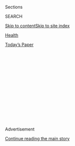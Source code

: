 <div id="app">

<div>

<div>

<div>

<div class="NYTAppHideMasthead css-1q2w90k e1suatyy0">

<div class="section css-ui9rw0 e1suatyy2">

<div class="css-eph4ug er09x8g0">

<div class="css-6n7j50">

</div>

<span class="css-1dv1kvn">Sections</span>

<div class="css-10488qs">

<span class="css-1dv1kvn">SEARCH</span>

</div>

[Skip to content](#site-content)[Skip to site
index](#site-index)

</div>

<div id="masthead-section-label" class="css-1wr3we4 eaxe0e00">

[Health](https://www.nytimes3xbfgragh.onion/section/health)

</div>

<div class="css-10698na e1huz5gh0">

</div>

</div>

<div id="masthead-bar-one" class="section hasLinks css-15hmgas e1csuq9d3">

<div class="css-uqyvli e1csuq9d0">

</div>

<div class="css-1uqjmks e1csuq9d1">

</div>

<div class="css-9e9ivx">

[](https://myaccount.nytimes3xbfgragh.onion/auth/login?response_type=cookie&client_id=vi)

</div>

<div class="css-1bvtpon e1csuq9d2">

[Today’s
Paper](https://www.nytimes3xbfgragh.onion/section/todayspaper)

</div>

</div>

</div>

</div>

<div data-aria-hidden="false">

<div id="site-content" data-role="main">

<div>

<div class="css-1aor85t" style="opacity:0.000000001;z-index:-1;visibility:hidden">

<div class="css-1hqnpie">

<div class="css-epjblv">

<span class="css-17xtcya">[Health](/section/health)</span><span class="css-x15j1o">|</span><span class="css-fwqvlz">Vast
Dragnet Targets Theft of Biomedical Secrets for
China</span>

</div>

<div class="css-k008qs">

<div class="css-1iwv8en">

<span class="css-18z7m18"></span>

<div>

</div>

</div>

<span class="css-1n6z4y">https://nyti.ms/2pDupLp</span>

<div class="css-1705lsu">

<div class="css-4xjgmj">

<div class="css-4skfbu" data-role="toolbar" data-aria-label="Social Media Share buttons, Save button, and Comments Panel with current comment count" data-testid="share-tools">

  - 
  - 
  - 
  - 
    
    <div class="css-6n7j50">
    
    </div>

  - 
  - 

</div>

</div>

</div>

</div>

</div>

</div>

<div class="css-13pd83m">

</div>

<div id="top-wrapper" class="css-1sy8kpn">

<div id="top-slug" class="css-l9onyx">

Advertisement

</div>

[Continue reading the main
story](#after-top)

<div class="ad top-wrapper" style="text-align:center;height:100%;display:block;min-height:250px">

<div id="top" class="place-ad" data-position="top" data-size-key="top">

</div>

</div>

<div id="after-top">

</div>

</div>

<div>

<div id="sponsor-wrapper" class="css-1hyfx7x">

<div id="sponsor-slug" class="css-19vbshk">

Supported by

</div>

[Continue reading the main
story](#after-sponsor)

<div id="sponsor" class="ad sponsor-wrapper" style="text-align:center;height:100%;display:block">

</div>

<div id="after-sponsor">

</div>

</div>

<div class="css-186x18t">

</div>

<div class="css-1vkm6nb ehdk2mb0">

# Vast Dragnet Targets Theft of Biomedical Secrets for China

</div>

Nearly 200 investigations are underway at major academic centers.
Critics fear that researchers of Chinese descent are being unfairly
targeted.

<div class="css-79elbk" data-testid="photoviewer-wrapper">

<div class="css-z3e15g" data-testid="photoviewer-wrapper-hidden">

</div>

<div class="css-1a48zt4 ehw59r15" data-testid="photoviewer-children">

![<span class="css-16f3y1r e13ogyst0" data-aria-hidden="true">The M.D.
Anderson Cancer Center in Houston. Administrators have investigated five
faculty members on suspicions that they stole intellectual property or
violated funding
rules.</span><span class="css-cnj6d5 e1z0qqy90" itemprop="copyrightHolder"><span class="css-1ly73wi e1tej78p0">Credit...</span><span><span>Scott
Dalton for The New York
Times</span></span></span>](https://static01.graylady3jvrrxbe.onion/images/2019/09/30/science/00CHINESE-SCIENTISTS1/merlin_30858778_8b2b56b6-135c-4378-949f-99f541521665-articleLarge.jpg?quality=75&auto=webp&disable=upscale)

</div>

</div>

<div class="css-18e8msd">

<div class="css-vp77d3 epjyd6m0">

<div class="css-hus3qt ey68jwv0" data-aria-hidden="true">

[![Gina
Kolata](https://static01.graylady3jvrrxbe.onion/images/2018/02/16/multimedia/author-gina-kolata/author-gina-kolata-thumbLarge.jpg
"Gina Kolata")](https://www.nytimes3xbfgragh.onion/by/gina-kolata)

</div>

<div class="css-1baulvz">

By [<span class="css-1baulvz last-byline" itemprop="name">Gina
Kolata</span>](https://www.nytimes3xbfgragh.onion/by/gina-kolata)

</div>

</div>

  - 
    
    <div class="css-ld3wwf e16638kd2">
    
    Nov. 4,
    2019
    
    </div>

  - 
    
    <div class="css-4xjgmj">
    
    <div class="css-d8bdto" data-role="toolbar" data-aria-label="Social Media Share buttons, Save button, and Comments Panel with current comment count" data-testid="share-tools">
    
      - 
      - 
      - 
      - 
        
        <div class="css-6n7j50">
        
        </div>
    
      - 
      - 
    
    </div>
    
    </div>

</div>

<div class="css-mdjrty">

[阅读简体中文版](https://cn.nytimes3xbfgragh.onion/usa/20191105/china-nih-scientists/ "Read in Simplified Chinese")[閱讀繁體中文版](https://cn.nytimes3xbfgragh.onion/usa/20191105/china-nih-scientists/zh-hant/ "Read in Traditional Chinese")

</div>

</div>

<div class="section meteredContent css-1r7ky0e" name="articleBody" itemprop="articleBody">

<div class="css-1fanzo5 StoryBodyCompanionColumn">

<div class="css-53u6y8">

The scientist at M.D. Anderson Cancer Center in Houston was hardly
discreet. “Here is the bones and meet of what you want,” he wrote in a
misspelled email to researchers in China.

Attached was a confidential research proposal, according to
administrators at the center. The scientist had access to the document
only because he had been asked to review it for the National Institutes
of Health — and the center had examined his email because federal
officials had asked them to investigate him.

The N.I.H. and the F.B.I. have begun a vast effort to root out
scientists who they say are stealing biomedical research for other
countries from institutions across the United States. Almost all of the
incidents they uncovered and that are under investigation involve
scientists of Chinese descent, including naturalized American citizens,
allegedly stealing for China.

Seventy-one institutions, including many of the most prestigious medical
schools in the United States, are now investigating 180 individual cases
involving potential theft of intellectual property. The cases began
after the N.I.H., prompted by information provided by the F.B.I., sent
18,000 letters last year urging administrators who oversee government
grants to be vigilant.

</div>

</div>

<div class="css-1fanzo5 StoryBodyCompanionColumn">

<div class="css-53u6y8">

So far, the N.I.H. has referred 24 cases in which there may be evidence
of criminal activity to the inspector general’s office of the Department
of Health and Human Services, which may turn over the cases for criminal
prosecution. “It seems to be hitting every discipline in biomedical
research,” said Dr. Michael Lauer, deputy director for extramural
research at the N.I.H.

The investigations have fanned fears that China is exploiting the
relative openness of the American scientific system to engage in
wholesale economic espionage. At the same time, the scale of the dragnet
has sent a tremor through the ranks of biomedical researchers, some of
whom say ethnic Chinese scientists are being unfairly targeted for
scrutiny as Washington’s geopolitical competition with Beijing
intensifies.

“You could take a dart board with medical colleges with significant
research programs and, as far as I can tell, you’d have a 50-50 chance
of hitting a school with an active case,” said Dr. Ross McKinney Jr.,
chief scientific officer of the Association of American Medical
Colleges.

The alleged theft involves not military secrets, but scientific ideas,
designs, devices, data and methods that may lead to profitable new
treatments or diagnostic tools.

Some researchers under investigation have obtained patents in China on
work funded by the United States government and owned by American
institutions, the N.I.H. said. Others are suspected of setting up labs
in China that secretly duplicated American research, according to
government officials and university administrators.

</div>

</div>

<div class="css-1fanzo5 StoryBodyCompanionColumn">

<div class="css-53u6y8">

The N.I.H. has not named most of the scientists under investigation,
citing due process, and neither have most of the institutions involved.
“As with any personnel matter, we typically do not share names or
details of affected individuals,” said Brette Peyton, a spokeswoman at
M.D. Anderson.

But roughly a dozen scientists are known to have resigned or been fired
from universities and research centers across the United States so far.
Some have declined to discuss the allegations against them; others have
denied any wrongdoing.

In several cases, scientists supported by the N.I.H. or other federal
agencies are accused of accepting funding from the Chinese government in
violation of N.I.H. rules. Some have said that they did not know the
arrangements had to be disclosed or were forbidden.

</div>

</div>

<div class="css-79elbk" data-testid="photoviewer-wrapper">

<div class="css-z3e15g" data-testid="photoviewer-wrapper-hidden">

</div>

<div class="css-1a48zt4 ehw59r15" data-testid="photoviewer-children">

![<span class="css-16f3y1r e13ogyst0" data-aria-hidden="true">“How would
you feel if you were a U.S. scientist sending your best idea to the
government in a grant application, and someone ended up doing your
project in China?” said Dr. Ross McKinney, chief scientific officer at
the Association of American Medical
Colleges.</span><span class="css-cnj6d5 e1z0qqy90" itemprop="copyrightHolder"><span class="css-1ly73wi e1tej78p0">Credit...</span><span>Lexey
Swall for The New York
Times</span></span>](https://static01.graylady3jvrrxbe.onion/images/2019/09/30/science/00CHINESE-SCIENTISTS2/merlin_156683919_a5d34f3d-d3a3-4b30-981e-06746801391a-articleLarge.jpg?quality=75&auto=webp&disable=upscale)

</div>

</div>

<div class="css-1fanzo5 StoryBodyCompanionColumn">

<div class="css-53u6y8">

In August, Feng Tao, 48, a chemist at the University of Kansas known as
Franklin, was indicted on four counts of fraud for allegedly[failing to
disclose a full-time appointment at a Chinese
university](https://www.insidehighered.com/news/2019/08/23/kansas-professor-indicted-allegedly-failing-disclose-appointment-chinese-university)while
receiving federal funds.

His lawyer, Peter R. Zeidenberg, declined to comment on Dr. Tao’s case
but suggested that prosecutors were targeting academics nationwide who
had made simple mistakes.

“Professors, they get their summers off,” he said in an interview.
“Oftentimes they will take appointments in China for the summer. They
don’t believe they have to report that.”

</div>

</div>

<div class="css-1fanzo5 StoryBodyCompanionColumn">

<div class="css-53u6y8">

“They next thing you know, they are being charged with wire fraud with
20-year penalties,” he added. “It’s like, are you kidding me?”

The investigations have left Chinese and Chinese-American academics
feeling “that they will be targeted and that they are at risk,” said
Frank Wu, a law professor at the University of California Hastings
School of the Law and former president of the Committee of 100, an
organization of prominent Chinese-Americans.

Dr. Wu and other critics said the cases recalled the government’s
five-year investigation of Wen Ho Lee, a scientist at the Los Alamos
National Laboratory who was accused in 1999 of stealing nuclear warhead
plans for China and incarcerated for months, only to be freed [after the
government’s case essentially
collapsed](https://www.nytimes3xbfgragh.onion/2001/02/04/us/the-making-of-a-suspect-the-case-of-wen-ho-lee.html).
He pleaded guilty to a single felony count of mishandling secrets.

More recently, the Justice Department has been forced to drop theft
charges against at least four Chinese-American scientists since 2014:
two former Eli Lilly scientists in Indiana, a [National Weather Service
hydrologist in
Ohio](https://www.nytimes3xbfgragh.onion/2015/05/10/business/accused-of-spying-for-china-until-she-wasnt.html)
and a [professor at Temple
University](https://www.nytimes3xbfgragh.onion/2015/09/12/us/politics/us-drops-charges-that-professor-shared-technology-with-china.html?module=inline)
in Philadelphia. The Justice Department [changed its rules in 2016,
giving greater oversight over these national security cases to
prosecutors in
Washington](https://www.nytimes3xbfgragh.onion/2016/04/27/us/after-missteps-us-tightens-rules-for-national-security-cases.html).

But Dr. Lauer and other officials said the investigations into
biomedical research have uncovered clear evidence of wrongdoing. In one
case at M.D. Anderson, a scientist who had packed a suitcase with
computer hard drives containing research data was stopped at the airport
on the way to China, Dr. Lauer and officials at the center said.

Overall, they argued, the cases paint a disturbing picture of economic
espionage in which the Chinese government has been taking advantage of a
biomedical research system in the United States built on trust and the
free exchange of ideas.

“How would you feel if you were a U.S. scientist sending your best idea
to the government in a grant application, and someone ended up doing
your project in China?” Dr. McKinney
asked.

</div>

</div>

<div class="css-1fanzo5 StoryBodyCompanionColumn">

<div class="css-53u6y8">

## ‘This was something we had never seen.’

</div>

</div>

<div class="css-79elbk" data-testid="photoviewer-wrapper">

<div class="css-z3e15g" data-testid="photoviewer-wrapper-hidden">

</div>

<div class="css-1a48zt4 ehw59r15" data-testid="photoviewer-children">

<div class="css-1xdhyk6 erfvjey0">

<span class="css-1ly73wi e1tej78p0">Image</span>

<div class="css-zjzyr8">

<div data-testid="lazyimage-container" style="height:257.77777777777777px">

</div>

</div>

</div>

<span class="css-16f3y1r e13ogyst0" data-aria-hidden="true">The F.B.I.
director Christopher Wray appearing before the Senate Judiciary
Committee on July
23.</span><span class="css-cnj6d5 e1z0qqy90" itemprop="copyrightHolder"><span class="css-1ly73wi e1tej78p0">Credit...</span><span>Erin
Schaff/The New York Times</span></span>

</div>

</div>

<div class="css-1fanzo5 StoryBodyCompanionColumn">

<div class="css-53u6y8">

Concern at the N.I.H. about the theft of biomedical research stretches
back at least to June 2016, when the F.B.I. contacted N.I.H. officials
with unusual questions about the American scientific research system.

How did peer review happen? What sort of controls were in place? “They
needed to know how our system worked as compared to, say, national
defense,” Dr. Lauer said.

The F.B.I. declined to discuss ongoing investigations, including why it
initiated so many and how targets were selected. But Christopher Wray,
director of the F.B.I., told the Senate Judiciary Committee in July that
China is using “nontraditional collectors” of intelligence, and is
attempting to “steal their way up the economic ladder at our expense.”

The F.B.I.’s field office for commercial counterespionage, in Houston,
asked administrators from Texas academic and medical centers to attend
classified meetings in the summer of 2018 to discuss evidence of
intellectual property theft. The administrators were given emergency
security clearances and told to sign nondisclosure agreements.

Then, acting on information from the F.B.I. and other sources, the
N.I.H. in late August 2018 began sending letters to medical centers
nationwide asking administrators to investigate individual scientists.

“This was something we had never seen,” Dr. Lauer said. “It took us a
while to grasp the seriousness of the problem.”

</div>

</div>

<div class="css-1fanzo5 StoryBodyCompanionColumn">

<div class="css-53u6y8">

Some of the first inklings of trouble were discovered by administrators
at M.D. Anderson, a prominent cancer research and treatment center.
Between August 2018 and January 2019, five letters arrived at the center
from the N.I.H. asking administrators to investigate the activities of
five faculty members.

Dr. Peter Pisters, president of the cancer center, said he and his
colleagues reviewed faculty emails, and they turned up disturbing
evidence.

Among the redacted emails provided to The New York Times was one by a
scientist planning to whisk proprietary test materials to colleagues in
China. “I should be able to bring the whole sets of primers to you (if I
can figure out how to get a dozen tubes of frozen DNA onto an
airplane),” he
wrote.

</div>

</div>

<div class="css-79elbk" data-testid="photoviewer-wrapper">

<div class="css-z3e15g" data-testid="photoviewer-wrapper-hidden">

</div>

<div class="css-1a48zt4 ehw59r15" data-testid="photoviewer-children">

<div class="css-1xdhyk6 erfvjey0">

<span class="css-1ly73wi e1tej78p0">Image</span>

<div class="css-zjzyr8">

<div data-testid="lazyimage-container" style="height:257.77777777777777px">

</div>

</div>

</div>

<span class="css-16f3y1r e13ogyst0" data-aria-hidden="true">Li
Xiao-Jiang, right, and Li Shihua in Guangzhou, China. They were employed
at Emory University in Atlanta for more than 20
years.</span><span class="css-cnj6d5 e1z0qqy90" itemprop="copyrightHolder"><span class="css-1ly73wi e1tej78p0">Credit...</span><span>Lam
Yik Fei for The New York Times</span></span>

</div>

</div>

<div class="css-1fanzo5 StoryBodyCompanionColumn">

<div class="css-53u6y8">

The redacted M.D. Anderson emails also suggest that a scientist at the
medical center sent data and research to the Chinese government in
exchange for a $75,000 one-year “appointment” under the Thousand Talents
Program, which Beijing established a decade ago to recruit scientists to
Chinese universities.

Researchers are legally obligated to disclose such payments to the
N.I.H. and to their academic institutions, and the scientist had not
done so, according to an internal report on the investigation.

Still another scientist at M.D. Anderson had forwarded a confidential
research proposal to a contact in China, writing, “Attached please find
an application about mitochondrial DNA mutation in tumor development.
Please keep it to yourself.”

</div>

</div>

<div class="css-1fanzo5 StoryBodyCompanionColumn">

<div class="css-53u6y8">

Administrators at M.D. Anderson said three of the scientists had
resigned and one had retired. The fifth case involved a scientist whose
transgressions may not be serious enough to be fired.

Dr. Xifeng Wu, who left M.D. Anderson and is now dean of the School of
Public Health at Zhejiang University in China, declined to comment on
the circumstances of her resignation. “I would like to focus on my
research,” she said.

M.D. Anderson is not the only institution wrestling with possible
scientific misconduct.

Last month, two married scientists, Yu Zhou, 49, and Li Chen, 46, who
had worked at Nationwide Children’s Hospital in Columbus, Ohio, for a
decade, were indicted on charges that they stole technology developed at
the hospital and used it to apply for Chinese patents and set up biotech
companies in China and the United States.

Dr. Zhou’s lawyer, Glenn Seiden, said in an email that the couple did
not commit any crimes, and that Dr. Zhou is a “trailblazer” in
scientific research.

In May, two scientists at Emory University in Atlanta, Dr. Li Xiao-Jiang
and Dr. Li Shihua, were fired after administrators discovered that Dr.
Li Xiao-Jiang had received funding from China’s Thousand Talents
Program.

The couple had worked there for more than two decades, researching
Huntington’s disease. University administrators declined to provide
further information.

“They treated us like criminals,” Dr. Li Xiao-Jiang said in an interview
near Jinan University in southern China, where he and his wife now work.
He disputed the suggestion that they had failed to report ties to China.

</div>

</div>

<div class="css-1fanzo5 StoryBodyCompanionColumn">

<div class="css-53u6y8">

“Our work is for humanity,” Dr. Li Shihua added. “You can’t say if I
worked in China, I’m not loyal to the U.S.”

In July, Dr. Kang Zhang, the former chief of eye genetics at the
University of California, San Diego, resigned after local journalists
[disclosed his involvement with a biotech firm in
China](https://inewsource.org/2019/07/06/thousand-talents-program-china-fbi-kang-zhang-ucsd/)
that seemed to rely on research he had performed at the university.

[Dr. Zhang, also a member of
the](https://inewsource.org/2019/07/06/thousand-talents-program-china-fbi-kang-zhang-ucsd/)[Thousand
Talents
Program](https://inewsource.org/2019/07/06/thousand-talents-program-china-fbi-kang-zhang-ucsd/),
did not tell the university about his role. His lawyer, Leo Cunningham,
said that Dr. Zhang’s suspension was not related to his involvement with
the Chinese biotech firm or the program, but instead to his conduct as
an investigator in a clinical trial two years
earlier.

</div>

</div>

<div class="css-79elbk" data-testid="photoviewer-wrapper">

<div class="css-z3e15g" data-testid="photoviewer-wrapper-hidden">

</div>

<div class="css-1a48zt4 ehw59r15" data-testid="photoviewer-children">

<div class="css-1xdhyk6 erfvjey0">

<span class="css-1ly73wi e1tej78p0">Image</span>

<div class="css-zjzyr8">

<div data-testid="lazyimage-container" style="height:257.77777777777777px">

</div>

</div>

</div>

<span class="css-16f3y1r e13ogyst0" data-aria-hidden="true">Dr. Michael
Lauer, deputy director for extramural research at the National
Institutes of Health in Bethesda, Md. “We know there are companies
formed in China for which we funded the research,” he
said.</span><span class="css-cnj6d5 e1z0qqy90" itemprop="copyrightHolder"><span class="css-1ly73wi e1tej78p0">Credit...</span><span>Lexey
Swall for The New York Times</span></span>

</div>

</div>

<div class="css-1fanzo5 StoryBodyCompanionColumn">

<div class="css-53u6y8">

What is coming to light, Dr. Lauer said, is “a tapestry of incidents.”

Start-up companies in China, federal officials say, were founded on
scientific and medical technology that the N.I.H. developed with
taxpayer money. “We know there are companies formed in China for which
we funded the research,” Dr. Lauer said.

Some scientists of Chinese descent also secretly received patents in
China for research conducted in the United States, according to Dr.
Lauer, and some researchers in the Thousand Talents Program signed
contracts that require them to provide the Chinese government with
confidential results obtained in the United States or other lab
discoveries.

“If the N.I.H. funded it, it should be available to U.S. taxpayers,”
said Dr. McKinney, of the Association of American Medical Colleges. “But
if a project is also funded in China, it is moving intellectual property
to
China.”

</div>

</div>

<div class="css-1fanzo5 StoryBodyCompanionColumn">

<div class="css-53u6y8">

## Espionage or racism?

</div>

</div>

<div class="css-79elbk" data-testid="photoviewer-wrapper">

<div class="css-z3e15g" data-testid="photoviewer-wrapper-hidden">

</div>

<div class="css-1a48zt4 ehw59r15" data-testid="photoviewer-children">

<div class="css-1xdhyk6 erfvjey0">

<span class="css-1ly73wi e1tej78p0">Image</span>

<div class="css-zjzyr8">

<div data-testid="lazyimage-container" style="height:257.77777777777777px">

</div>

</div>

</div>

<span class="css-16f3y1r e13ogyst0" data-aria-hidden="true">The National
Institutes of Health in Bethesda, Md. Officials claim they are not
targeting ethnically Chinese
scientists. </span><span class="css-cnj6d5 e1z0qqy90" itemprop="copyrightHolder"><span class="css-1ly73wi e1tej78p0">Credit...</span><span>J.
Scott Applewhite/Associated Press</span></span>

</div>

</div>

<div class="css-1fanzo5 StoryBodyCompanionColumn">

<div class="css-53u6y8">

Federal and academic officials stress that they are not targeting
Chinese researchers on the basis of their ethnicity. But the F.B.I.’s
silence regarding how so many investigations began has exacerbated
concern that the government’s efforts to uncover economic espionage may
tar all Chinese and Chinese-American scientists — and make it more
difficult to recruit Chinese students and scholars.

“We can’t tell who is guilty or innocent, but look at the actual effect
on people of Chinese descent,” said Mr. Wu, the law professor. “People
are living in fear. It is a question of impact rather than intent.”

With the Trump administration taking a harder line against China,
including imposing tariffs intended to punish violations of intellectual
property rights, Mr. Wu sees a sharp reversal in attitudes about China
and the Chinese.

“I am getting calls and emails constantly now from ethnic Chinese — even
those who are U.S. citizens — who feel threatened,” he said. But few are
willing to step forward with allegations of discrimination, he added.

To Dr. Lauer, the charges of racism are unfounded. “Not all the foreign
influence cases involve China,” he said. “But the vast majority do.”

The real question, he added, is how to preserve the open exchange of
scientific ideas in the face of growing security concerns. At M.D.
Anderson, administrators are tightening controls to make data less
freely available.

</div>

</div>

<div class="css-1fanzo5 StoryBodyCompanionColumn">

<div class="css-53u6y8">

People can no longer use personal laptops on the wireless network. The
center has barred the use of flash drives and disabled USB ports. And
all of its employees’ computers can now be monitored remotely.

The N.I.H. is clamping down, too. It recommends that reviewers of grant
applications have limited ability to download or print them. Those
traveling to certain regions should use loaner computers, it says, and
academic institutions should be alert to frequent foreign travel by
scientists, or frequent publishing with colleagues outside the United
States.

The National Science Foundation has commissioned an independent
scientific advisory group to recommend ways of balancing openness and
security, and warned employees that they are prohibited from
participating in programs like China’s Thousand Talents Program.

The F.B.I. has given research institutions tools to scan emails for
keywords in Mandarin that might tip off administrators to breaches,
according to Dr. McKinney.

“The effects this will have on long-term, trusting relationships are
hard for us to face,” he said. “We just are not used to systematic
cheating.”

Javier Hernandez contributed reporting from Beijing.

</div>

</div>

</div>

<div>

</div>

<div>

</div>

<div>

</div>

<div>

<div id="bottom-wrapper" class="css-1ede5it">

<div id="bottom-slug" class="css-l9onyx">

Advertisement

</div>

[Continue reading the main
story](#after-bottom)

<div id="bottom" class="ad bottom-wrapper" style="text-align:center;height:100%;display:block;min-height:90px">

</div>

<div id="after-bottom">

</div>

</div>

</div>

</div>

</div>

## Site Index

<div>

</div>

## Site Information Navigation

  - [© <span>2020</span> <span>The New York Times
    Company</span>](https://help.nytimes3xbfgragh.onion/hc/en-us/articles/115014792127-Copyright-notice)

<!-- end list -->

  - [NYTCo](https://www.nytco.com/)
  - [Contact
    Us](https://help.nytimes3xbfgragh.onion/hc/en-us/articles/115015385887-Contact-Us)
  - [Work with us](https://www.nytco.com/careers/)
  - [Advertise](https://nytmediakit.com/)
  - [T Brand Studio](http://www.tbrandstudio.com/)
  - [Your Ad
    Choices](https://www.nytimes3xbfgragh.onion/privacy/cookie-policy#how-do-i-manage-trackers)
  - [Privacy](https://www.nytimes3xbfgragh.onion/privacy)
  - [Terms of
    Service](https://help.nytimes3xbfgragh.onion/hc/en-us/articles/115014893428-Terms-of-service)
  - [Terms of
    Sale](https://help.nytimes3xbfgragh.onion/hc/en-us/articles/115014893968-Terms-of-sale)
  - [Site
    Map](https://spiderbites.nytimes3xbfgragh.onion)
  - [Help](https://help.nytimes3xbfgragh.onion/hc/en-us)
  - [Subscriptions](https://www.nytimes3xbfgragh.onion/subscription?campaignId=37WXW)

</div>

</div>

</div>

</div>
